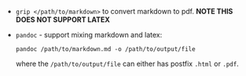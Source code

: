  - `grip </path/to/markdown>` to convert markdown to pdf. **NOTE THIS DOES NOT SUPPORT LATEX**
 - `pandoc` - support mixing markdown and latex:
   
   ```
   pandoc /path/to/markdown.md -o /path/to/output/file
   ```

   where the `/path/to/output/file` can either has postfix `.html` or `.pdf`.
